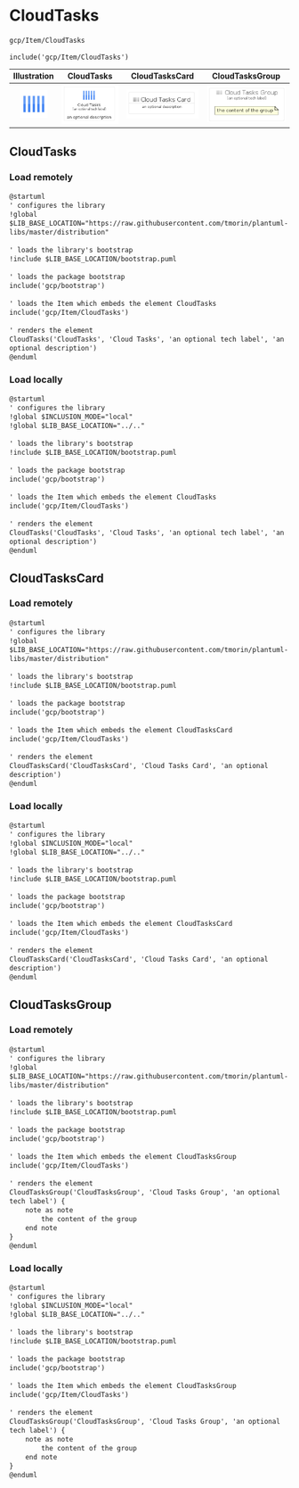 # CloudTasks


```text
gcp/Item/CloudTasks
```

```text
include('gcp/Item/CloudTasks')
```



| Illustration | CloudTasks | CloudTasksCard | CloudTasksGroup |
| :---: | :---: | :---: | :---: |
| ![illustration for Illustration](../../gcp/Item/CloudTasks.png) | ![illustration for CloudTasks](../../gcp/Item/CloudTasks.Local.png) | ![illustration for CloudTasksCard](../../gcp/Item/CloudTasksCard.Local.png) | ![illustration for CloudTasksGroup](../../gcp/Item/CloudTasksGroup.Local.png) |




## CloudTasks

### Load remotely
```plantuml
@startuml
' configures the library
!global $LIB_BASE_LOCATION="https://raw.githubusercontent.com/tmorin/plantuml-libs/master/distribution"

' loads the library's bootstrap
!include $LIB_BASE_LOCATION/bootstrap.puml

' loads the package bootstrap
include('gcp/bootstrap')

' loads the Item which embeds the element CloudTasks
include('gcp/Item/CloudTasks')

' renders the element
CloudTasks('CloudTasks', 'Cloud Tasks', 'an optional tech label', 'an optional description')
@enduml
```

### Load locally
```plantuml
@startuml
' configures the library
!global $INCLUSION_MODE="local"
!global $LIB_BASE_LOCATION="../.."

' loads the library's bootstrap
!include $LIB_BASE_LOCATION/bootstrap.puml

' loads the package bootstrap
include('gcp/bootstrap')

' loads the Item which embeds the element CloudTasks
include('gcp/Item/CloudTasks')

' renders the element
CloudTasks('CloudTasks', 'Cloud Tasks', 'an optional tech label', 'an optional description')
@enduml
```

## CloudTasksCard

### Load remotely
```plantuml
@startuml
' configures the library
!global $LIB_BASE_LOCATION="https://raw.githubusercontent.com/tmorin/plantuml-libs/master/distribution"

' loads the library's bootstrap
!include $LIB_BASE_LOCATION/bootstrap.puml

' loads the package bootstrap
include('gcp/bootstrap')

' loads the Item which embeds the element CloudTasksCard
include('gcp/Item/CloudTasks')

' renders the element
CloudTasksCard('CloudTasksCard', 'Cloud Tasks Card', 'an optional description')
@enduml
```

### Load locally
```plantuml
@startuml
' configures the library
!global $INCLUSION_MODE="local"
!global $LIB_BASE_LOCATION="../.."

' loads the library's bootstrap
!include $LIB_BASE_LOCATION/bootstrap.puml

' loads the package bootstrap
include('gcp/bootstrap')

' loads the Item which embeds the element CloudTasksCard
include('gcp/Item/CloudTasks')

' renders the element
CloudTasksCard('CloudTasksCard', 'Cloud Tasks Card', 'an optional description')
@enduml
```

## CloudTasksGroup

### Load remotely
```plantuml
@startuml
' configures the library
!global $LIB_BASE_LOCATION="https://raw.githubusercontent.com/tmorin/plantuml-libs/master/distribution"

' loads the library's bootstrap
!include $LIB_BASE_LOCATION/bootstrap.puml

' loads the package bootstrap
include('gcp/bootstrap')

' loads the Item which embeds the element CloudTasksGroup
include('gcp/Item/CloudTasks')

' renders the element
CloudTasksGroup('CloudTasksGroup', 'Cloud Tasks Group', 'an optional tech label') {
    note as note
        the content of the group
    end note
}
@enduml
```

### Load locally
```plantuml
@startuml
' configures the library
!global $INCLUSION_MODE="local"
!global $LIB_BASE_LOCATION="../.."

' loads the library's bootstrap
!include $LIB_BASE_LOCATION/bootstrap.puml

' loads the package bootstrap
include('gcp/bootstrap')

' loads the Item which embeds the element CloudTasksGroup
include('gcp/Item/CloudTasks')

' renders the element
CloudTasksGroup('CloudTasksGroup', 'Cloud Tasks Group', 'an optional tech label') {
    note as note
        the content of the group
    end note
}
@enduml
```

